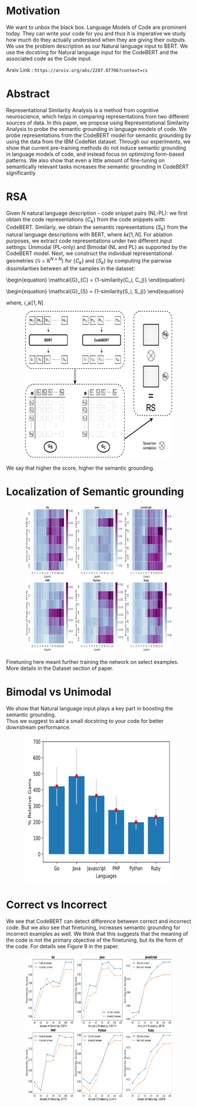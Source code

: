 
# Motivation
We want to unbox the black box. Language Models of Code are prominent today. They can write your code for you and thus it is imperative we study how much do they actually understand when they are giving their outputs. We use the problem description as our Natural language input to BERT. We use the docstring for Natural language input for the CodeBERT and the associated code as the Code input. 

Arxiv Link : `https://arxiv.org/abs/2207.07706?context=cs`

# Abstract 
Representational Similarity Analysis is a method from cognitive neuroscience, which helps in comparing representations from two
different sources of data. In this paper, we propose using Representational Similarity Analysis to probe the semantic grounding in language
models of code. We probe representations from the CodeBERT model for
semantic grounding by using the data from the IBM CodeNet dataset.
Through our experiments, we show that current pre-training methods
do not induce semantic grounding in language models of code, and instead focus on optimizing form-based patterns. We also show that even
a little amount of fine-tuning on semantically relevant tasks increases
the semantic grounding in CodeBERT significantly

# RSA
Given $N$ natural language description - code snippet pairs (NL-PL): we first obtain the code representations $\{C_k\}$ from the code snippets with CodeBERT. Similarly, we obtain the semantic representations $\{S_k\}$ from the natural language descriptions with BERT, where $k \epsilon [1,N]$. For ablation purposes, we extract code representations under two different input settings: Unimodal (PL-only) and Bimodal (NL and PL) as supported by the CodeBERT model. Next, we construct the individual representational geometries ($\mathcal{G} \in \mathbb{R}^{N \times N}$) for $\{C_k\}$ and $\{S_k\}$ by computing the pairwise dissimilarities between all the samples in the dataset:

\begin{equation}
 \mathcal{G}_{C} = \{1-similarity(C_i, C_j)\} 
\end{equation}

\begin{equation}
 \mathcal{G}_{S} = \{1-similarity(S_i, S_j)\} 
\end{equation}

where, $i,j \epsilon [1,N]$

<p align = "center">
<img src = "images/rsa.pdf" width = 400, height = 400> 
</p>  

We say that higher the score, higher the semantic grounding. 

# Localization of Semantic grounding

<p align = "center">
<img src = "images/heatmap_rsa_all.png" width = 400, height = 400> 
</p>  

Finetuning here meant further training the network on select examples. More details in the Dataset section of paper.

# Bimodal vs Unimodal 
We show that Natural language input plays a key part in boosting the semantic grounding.   
Thus we suggest to add a small docstring to your code for better downstream performance.
<p align = "center">
<img src = "images/average_vs_code_percent.png" width = 400, height = 400> 
</p>  

# Correct vs Incorrect 

We see that CodeBERT can detect difference between correct and incorrect code. But we also see that finetuning, increases semantic grounding for incorrect examples as well. We think that this suggests that the meaning of the code is not the primary objective of the finetuning, but its the form of the code. For details see Figure 9 in the paper. 

<p align = "center">
<img src = "images/code_difference_specific_all.png" width = 400, height = 400> 
</p>  
